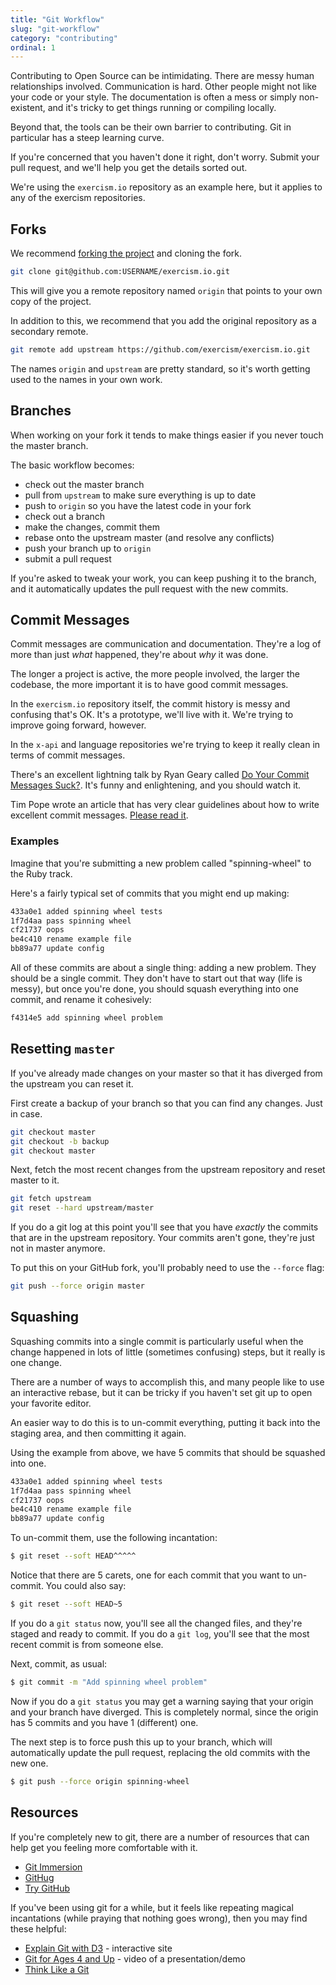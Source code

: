 ```yaml
---
title: "Git Workflow"
slug: "git-workflow"
category: "contributing"
ordinal: 1
---
```


Contributing to Open Source can be intimidating. There are messy human relationships involved. Communication is hard. Other people might not like your code or your style. The documentation is often a mess or simply non-existent, and it's tricky to get things running or compiling locally.

Beyond that, the tools can be their own barrier to contributing. Git in particular has a steep learning curve.

If you're concerned that you haven't done it right, don't worry. Submit your pull request, and we'll help you get the details sorted out.

We're using the `exercism.io` repository as an example here, but it applies to any of the exercism repositories.

## Forks

We recommend [forking the project](https://github.com/exercism/exercism.io/fork) and cloning the fork.

```bash
git clone git@github.com:USERNAME/exercism.io.git
```

This will give you a remote repository named `origin` that points to your own copy of the project.

In addition to this, we recommend that you add the original repository as a secondary remote.

```bash
git remote add upstream https://github.com/exercism/exercism.io.git
```

The names `origin` and `upstream` are pretty standard, so it's worth getting used to the names in your own work.

## Branches

When working on your fork it tends to make things easier if you never touch the master branch.

The basic workflow becomes:

* check out the master branch
* pull from `upstream` to make sure everything is up to date
* push to `origin` so you have the latest code in your fork
* check out a branch
* make the changes, commit them
* rebase onto the upstream master (and resolve any conflicts)
* push your branch up to `origin`
* submit a pull request

If you're asked to tweak your work, you can keep pushing it to the branch, and it automatically updates the pull request with the new commits.

## Commit Messages

Commit messages are communication and documentation. They're a log of more than just _what_ happened, they're about _why_ it was done.

The longer a project is active, the more people involved, the larger the codebase, the more important it is to have good commit messages.

In the `exercism.io` repository itself, the commit history is messy and confusing that's OK. It's a prototype, we'll live with it. We're trying to improve going forward, however.

In the `x-api` and language repositories we're trying to keep it really clean in terms of commit messages.

There's an excellent lightning talk by Ryan Geary called [Do Your Commit Messages Suck?](http://www.confreaks.com/videos/744-rockymtnruby2011-lightning-talk-do-your-commit-messages-suck). It's funny and enlightening, and you should watch it.

Tim Pope wrote an article that has very clear guidelines about how to write excellent commit messages. [Please read it](http://tbaggery.com/2008/04/19/a-note-about-git-commit-messages.html).

### Examples

Imagine that you're submitting a new problem called "spinning-wheel" to the Ruby track.

Here's a fairly typical set of commits that you might end up making:

```bash
433a0e1 added spinning wheel tests
1f7d4aa pass spinning wheel
cf21737 oops
be4c410 rename example file
bb89a77 update config
```

All of these commits are about a single thing: adding a new problem. They should be a single commit. They don't have to start out that way (life is messy), but once you're done, you should squash everything into one commit, and rename it cohesively:

```bash
f4314e5 add spinning wheel problem
```

## Resetting `master`

If you've already made changes on your master so that it has diverged from the upstream you can reset it.

First create a backup of your branch so that you can find any changes. Just in case.

```bash
git checkout master
git checkout -b backup
git checkout master
```

Next, fetch the most recent changes from the upstream repository and reset master to it.

```bash
git fetch upstream
git reset --hard upstream/master
```

If you do a git log at this point you'll see that you have *exactly* the commits that are in the upstream repository. Your commits aren't gone, they're just not in master anymore.

To put this on your GitHub fork, you'll probably need to use the `--force` flag:

```bash
git push --force origin master
```

## Squashing

Squashing commits into a single commit is particularly useful when the change happened in lots of little (sometimes confusing) steps, but it really is one change.

There are a number of ways to accomplish this, and many people like to use an interactive rebase, but it can be tricky if you haven't set git up to open your favorite editor.

An easier way to do this is to un-commit everything, putting it back into the staging area, and then committing it again.

Using the example from above, we have 5 commits that should be squashed into one.

```bash
433a0e1 added spinning wheel tests
1f7d4aa pass spinning wheel
cf21737 oops
be4c410 rename example file
bb89a77 update config
```

To un-commit them, use the following incantation:

```bash
$ git reset --soft HEAD^^^^^
```

Notice that there are 5 carets, one for each commit that you want to un-commit. You could also say:

```bash
$ git reset --soft HEAD~5
```

If you do a `git status` now, you'll see all the changed files, and they're staged and ready to commit. If you do a `git log`, you'll see that the most recent commit is from someone else.

Next, commit, as usual:

```bash
$ git commit -m "Add spinning wheel problem"
```

Now if you do a `git status` you may get a warning saying that your origin and your branch have diverged. This is completely normal, since the origin has 5 commits and you have 1 (different) one.

The next step is to force push this up to your branch, which will automatically update the pull request, replacing the old commits with the new one.

```bash
$ git push --force origin spinning-wheel
```

## Resources

If you're completely new to git, there are a number of resources that can help get you feeling more comfortable with it.

* [Git Immersion](http://gitimmersion.com/)
* [GitHug](https://github.com/Gazler/githug)
* [Try GitHub](http://try.github.io)

If you've been using git for a while, but it feels like repeating magical incantations (while praying that nothing goes wrong), then you may find these helpful:

* [Explain Git with D3](http://www.wei-wang.com/ExplainGitWithD3) - interactive site
* [Git for Ages 4 and Up](https://www.youtube.com/watch?v=1ffBJ4sVUb4) - video of a presentation/demo
* [Think Like a Git](http://think-like-a-git.net/)
